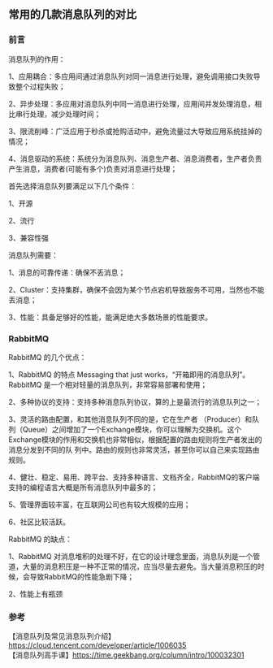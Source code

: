 ## 常用的几款消息队列的对比

### 前言

消息队列的作用：  

1、应用耦合：多应用间通过消息队列对同一消息进行处理，避免调用接口失败导致整个过程失败；  

2、异步处理：多应用对消息队列中同一消息进行处理，应用间并发处理消息，相比串行处理，减少处理时间；  
 
3、限流削峰：广泛应用于秒杀或抢购活动中，避免流量过大导致应用系统挂掉的情况；  

4、消息驱动的系统：系统分为消息队列、消息生产者、消息消费者，生产者负责产生消息，消费者(可能有多个)负责对消息进行处理；   

首先选择消息队列要满足以下几个条件：  

1、开源   

2、流行  

3、兼容性强   

消息队列需要：  

1、消息的可靠传递：确保不丢消息；   

2、Cluster：支持集群，确保不会因为某个节点宕机导致服务不可用，当然也不能丢消息；   

3、性能：具备足够好的性能，能满足绝大多数场景的性能要求。   

### RabbitMQ

RabbitMQ 的几个优点：  

1、RabbitMQ 的特点 Messaging that just works，“开箱即用的消息队列”。 RabbitMQ 是一个相对轻量的消息队列，非常容易部署和使用；    

2、多种协议的支持：支持多种消息队列协议，算的上是最流行的消息队列之一；   

3、灵活的路由配置，和其他消息队列不同的是，它在生产者 （Producer）和队列（Queue）之间增加了一个Exchange模块，你可以理解为交换机。这个Exchange模块的作用和交换机也非常相似，根据配置的路由规则将生产者发出的消息分发到不同的队 列中。路由的规则也非常灵活，甚至你可以自己来实现路由规则。  

4、健壮、稳定、易用、跨平台、支持多种语言、文档齐全，RabbitMQ的客户端支持的编程语言大概是所有消息队列中最多的；   

5、管理界面较丰富，在互联网公司也有较大规模的应用；  

6、社区比较活跃。   

RabbitMQ 的缺点：  

1、RabbitMQ 对消息堆积的处理不好，在它的设计理念里面，消息队列是一个管道，大量的消息积压是一种不正常的情况，应当尽量去避免。当大量消息积压的时候，会导致RabbitMQ的性能急剧下降；   

2、性能上有瓶颈

### 参考

【消息队列及常见消息队列介绍】https://cloud.tencent.com/developer/article/1006035  
【消息队列高手课】https://time.geekbang.org/column/intro/100032301   



